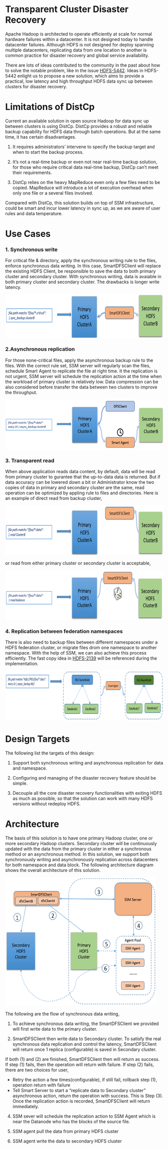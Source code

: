 Transparent Cluster Disaster Recovery
=============

Apache Hadoop is architected to operate efficiently at scale for normal hardware failures within a datacenter. It is not designed today to handle datacenter failures. Although HDFS is not designed for deploy spanning multiple datacenters, replicating data from one location to another is common practice for disaster recovery and global service availability.

There are lots of ideas contributed to the community in the past about how to solve the notable problem, like in the issue [HDFS-5442](https://issues.apache.org/jira/browse/HDFS-5442). Ideas in HDFS-5442 enlight us to propose a new solution, which aims to provide a practical, low latency and high throughput HDFS data sync up between clusters for disaster recovery.

Limitations of DistCp
=====================

Current an available solution in open source Hadoop for data sync up between clusters is using DistCp. DistCp provides a robust and reliable backup capability for HDFS data through batch operations. But at the same time, it has certain disadvantages.

1. It requires administrators’ intervene to specify the backup target and when to start the backup process.

2. It’s not a real-time backup or even not near real-time backup solution, for those who require critical data real-time backup, DistCp can’t meet their requirements.

3. DistCp relies on the heavy MapReduce even only a few files need to be copied. MapReduce will introduce a lot of execution overhead when only one file or a several files involved.

Compared with DistCp, this solution builds on top of SSM infrastructure, could be smart and incur lower latency in sync up, as we are aware of user rules and data temperature. 

Use Cases
==============================

### 1. Synchronous write

For critical file & directory, apply the synchronous writing rule to the files, enforce synchronous data writing. In this case, SmartDFSClient will replace the existing HDFS Client, be responsible to save the data to both primary cluster and secondary cluster. With synchronous writing, data is avaiable in both primary cluster and secondary cluster. The drawbacks is longer write latency.

<img src="./image/dr-sync-backup.png" width="681" height="138" />
 
### 2.Asynchronous replication

For those none-critical files, apply the asynchronous backup rule to the files. With the correct rule set, SSM server will regularly scan the files, schedule Smart Agent to replicate the file at right time. It the replication is not urgent, SSM server will schedule the replication action at the time when the workload of primary cluster is relatively low. Data compression can be also considered before transfer the data between two clusters to improve the throughput.

<img src="./image/dr-async-backup.png" width="681" height="158" />

### 3. Transparent read

When above application reads data content, by default, data will be read from primary cluster to gurantee that the up-to-data data is returned. But if data accuracy can be lowered down a bit or Administrator know the two copies of data in primary and secondary cluster are the same, read operation can be optimized by appling rule to files and directories. Here is an example of direct read from backup cluster, 

<img src="./image/dr-read-direct.png" width="681" height="158" />

or read from either primary cluster or secondary cluster is acceptable,

<img src="./image/dr-read-balance.png" width="681" height="158" />

### 4. Replication between federation namespaces

There is also need to backup files between different namespaces under a HDFS federation cluster, or migrate files drom one namespace to another namespace. With the help of SSM, we can also achieve this process efficiently. The fast copy idea in [HDFS-2139](https://issues.apache.org/jira/browse/HDFS-2139) will be referenced during the implementation. 

<img src="./image/dr-backup-between-namespace.png" width="681" height="158" />

Design Targets 
===============

The following list the targets of this design:

1. Support both synchronous writing and asynchronous replication for data and namespace.

2. Configuring and managing of the disaster recovery feature should be simple.

3. Decouple all the core disaster recovery functionalities with exiting HDFS as much as possible, so that the solution can work with many HDFS versions without redeploy HDFS.

Architecture
============

The basis of this solution is to have one primary Hadoop cluster, one or more secondary Hadoop clusters. Secondary cluster will be continuously updated with the data from the primary cluster in either a synchronous method or an asynchronous method. In this solution, we support both synchronously writing and asynchronously replication across datacenters for both namespace and data block. The following architecture diagram shows the overall architecture of this solution.

<img src="./image/high-level-disaster-recovery-arch.png" width="481" height="408" />

The following are the flow of synchronous data writing,

1.  To achieve synchronous data writing, the SmartDFSClient we provided will first write data to the primary cluster.

2.  SmartDFSClient then write data to Secondary cluster. To satisfy the real synchronous data replication and control the latency,
    SmartDFSClient will return once 1 replica (configurable) is saved in Secondary cluster.

If both (1) and (2) are finished, SmartDFSClient then will return as success. If step (1) fails, then the operation will return with failure. If step (2) fails, there are two choices for user,

* Retry the action a few times(configurable), if still fail, rollback step (1), operation return with failure
* Tell Smart Server to start a “replicate data to Secondary cluster” asynchronous action, return the operation with success. This is
  Step (3). Once the replication action is recorded, SmartDFSClient will return immediately.

4.  SSM sever will schedule the replication action to SSM Agent which is near the Datanode who has the blocks of the source file.

5.  SSM agent pull the data from primary HDFS cluster

6.  SSM agent write the data to secondary HDFS cluster


